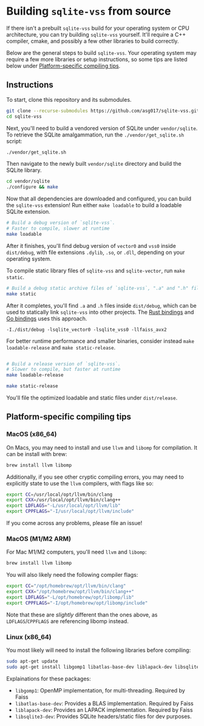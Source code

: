 # Building `sqlite-vss` from source

If there isn't a prebuilt `sqlite-vss` build for your operating system or CPU architecture, you can try building `sqlite-vss` yourself. It'll require a C++ compiler, cmake, and possibly a few other libraries to build correctly.

Below are the general steps to build `sqlite-vss`. Your operating system may require a few more libraries or setup instructions, so some tips are listed below under [Platform-specific compiling tips](#platform-specific-compiling-tips).

## Instructions

To start, clone this repository and its submodules.

```bash
git clone --recurse-submodules https://github.com/asg017/sqlite-vss.git
cd sqlite-vss
```

Next, you'll need to build a vendored version of SQLite under `vendor/sqlite`. To retrieve the SQLite amalgammation, run the `./vendor/get_sqlite.sh` script:

```bash
./vendor/get_sqlite.sh
```

Then navigate to the newly built `vendor/sqlite` directory and build the SQLite library.

```bash
cd vendor/sqlite
./configure && make
```

Now that all dependencies are downloaded and configured, you can build the `sqlite-vss` extension! Run either `make loadable` to build a loadable SQLite extension.

```bash
# Build a debug version of `sqlite-vss`.
# Faster to compile, slower at runtime
make loadable
```

After it finishes, you'll find debug version of `vector0` and `vss0` inside `dist/debug`, with file extensions `.dylib`, `.so`, or `.dll`, depending on your operating system.

To compile static library files of `sqlite-vss` and `sqlite-vector`, run `make static`.

```bash
# Build a debug static archive files of `sqlite-vss`, ".a" and ".h" files
make static
```

After it completes, you'll find `.a` and `.h` files inside `dist/debug`, which can be used to statically link `sqlite-vss` into other projects. The [Rust bindings](./rust) and [Go bindings](./go) uses this approach.

```
-I./dist/debug -lsqlite_vector0 -lsqlite_vss0 -llfaiss_avx2
```

For better runtime performance and smaller binaries, consider instead `make loadable-release` and `make static-release`.

```bash

# Build a release version of `sqlite-vss`.
# Slower to compile, but faster at runtime
make loadable-release

make static-release
```

You'll file the optimized loadable and static files under `dist/release`.

## Platform-specific compiling tips

### MacOS (x86_64)

On Macs, you may need to install and use `llvm` and `libomp` for compilation. It can be install with brew:

```bash
brew install llvm libomp
```

Additionally, if you see other cryptic compiling errors, you may need to explicitly state to use the `llvm` compilers, with flags like so:

```bash
export CC=/usr/local/opt/llvm/bin/clang
export CXX=/usr/local/opt/llvm/bin/clang++
export LDFLAGS="-L/usr/local/opt/llvm/lib"
export CPPFLAGS="-I/usr/local/opt/llvm/include"
```

If you come across any problems, please file an issue!

### MacOS (M1/M2 ARM)

For Mac M1/M2 computers, you'll need `llvm` and `libomp`:

```bash
brew install llvm libomp
```

You will also likely need the following compiler flags:

```bash
export CC="/opt/homebrew/opt/llvm/bin/clang"
export CXX="/opt/homebrew/opt/llvm/bin/clang++"
export LDFLAGS="-L/opt/homebrew/opt/libomp/lib"
export CPPFLAGS="-I/opt/homebrew/opt/libomp/include"
```

Note that these are _slightly_ different than the ones above, as `LDFLAGS`/`CPPFLAGS` are referencing libomp instead.

### Linux (x86_64)

You most likely will need to install the following libraries before compiling:

```bash
sudo apt-get update
sudo apt-get install libgomp1 libatlas-base-dev liblapack-dev libsqlite3-dev
```

Explainations for these packages:

- `libgomp1`: OpenMP implementation, for multi-threading. Required by Faiss
- `libatlas-base-dev`: Provides a BLAS implementation. Required by Faiss
- `liblapack-dev`: Provides an LAPACK implementation. Required by Faiss
- `libsqlite3-dev`: Provides SQLite headers/static files for dev purposes.
